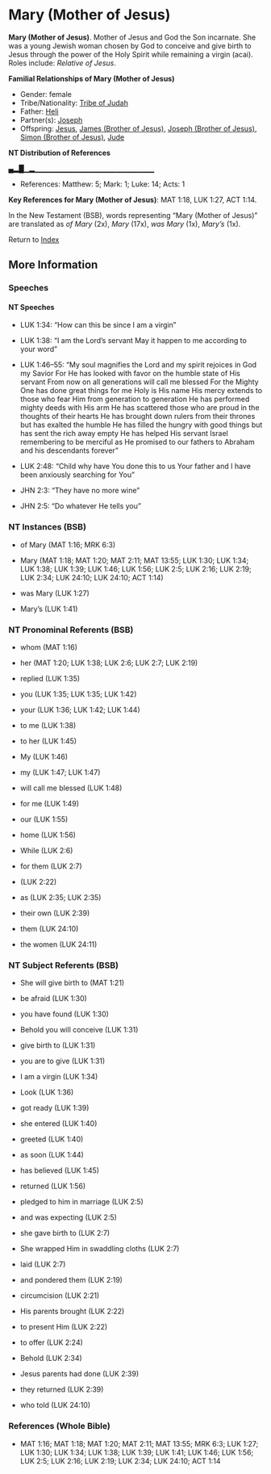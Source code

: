 # Mary (Mother of Jesus)
**Mary (Mother of Jesus)**. 
Mother of Jesus and God the Son incarnate. She was a young Jewish woman chosen by God to conceive and give birth to Jesus through the power of the Holy Spirit while remaining a virgin (acai). 
Roles include: 
_Relative of Jesus_. 




**Familial Relationships of Mary (Mother of Jesus)**


* Gender: female
* Tribe/Nationality: [Tribe of Judah](../../../groups/md/acai/Judah.md)
* Father: [Heli](Heli.md)
* Partner(s): [Joseph](Joseph.4.md)
* Offspring: [Jesus](Jesus.2.md), [James (Brother of Jesus)](James.3.md), [Joseph (Brother of Jesus)](Joseph.3.md), [Simon (Brother of Jesus)](Simon.3.md), [Jude](Jude.md)


**NT Distribution of References**

▄▂█▁▂▁▁▁▁▁▁▁▁▁▁▁▁▁▁▁▁▁▁▁▁▁▁
* References: Matthew: 5; Mark: 1; Luke: 14; Acts: 1



**Key References for Mary (Mother of Jesus)**: 
MAT 1:18, LUK 1:27, ACT 1:14. 




In the New Testament (BSB), words representing “Mary (Mother of Jesus)” are translated as 
*of Mary* (2x), *Mary* (17x), *was Mary* (1x), *Mary’s* (1x). 


Return to [Index](00-Index.md)

## More Information

### Speeches

#### NT Speeches

* LUK 1:34: “How can this be since I am a virgin”

* LUK 1:38: “I am the Lord’s servant May it happen to me according to your word”

* LUK 1:46–55: “My soul magnifies the Lord and my spirit rejoices in God my Savior For He has looked with favor on the humble state of His servant From now on all generations will call me blessed For the Mighty One has done great things for me Holy is His name His mercy extends to those who fear Him from generation to generation He has performed mighty deeds with His arm He has scattered those who are proud in the thoughts of their hearts He has brought down rulers from their thrones but has exalted the humble He has filled the hungry with good things but has sent the rich away empty He has helped His servant Israel remembering to be merciful as He promised to our fathers to Abraham and his descendants forever”

* LUK 2:48: “Child why have You done this to us Your father and I have been anxiously searching for You”

* JHN 2:3: “They have no more wine”

* JHN 2:5: “Do whatever He tells you”

### NT Instances (BSB)

* of Mary (MAT 1:16; MRK 6:3)

* Mary (MAT 1:18; MAT 1:20; MAT 2:11; MAT 13:55; LUK 1:30; LUK 1:34; LUK 1:38; LUK 1:39; LUK 1:46; LUK 1:56; LUK 2:5; LUK 2:16; LUK 2:19; LUK 2:34; LUK 24:10; LUK 24:10; ACT 1:14)

* was Mary (LUK 1:27)

* Mary’s (LUK 1:41)



### NT Pronominal Referents (BSB)

* whom (MAT 1:16)

* her (MAT 1:20; LUK 1:38; LUK 2:6; LUK 2:7; LUK 2:19)

* replied (LUK 1:35)

* you (LUK 1:35; LUK 1:35; LUK 1:42)

* your (LUK 1:36; LUK 1:42; LUK 1:44)

* to me (LUK 1:38)

* to her (LUK 1:45)

* My (LUK 1:46)

* my (LUK 1:47; LUK 1:47)

* will call me blessed (LUK 1:48)

* for me (LUK 1:49)

* our (LUK 1:55)

* home (LUK 1:56)

* While (LUK 2:6)

* for them (LUK 2:7)

*  (LUK 2:22)

* as (LUK 2:35; LUK 2:35)

* their own (LUK 2:39)

* them (LUK 24:10)

* the women (LUK 24:11)



### NT Subject Referents (BSB)

* She will give birth to (MAT 1:21)

* be afraid (LUK 1:30)

* you have found (LUK 1:30)

* Behold you will conceive (LUK 1:31)

* give birth to (LUK 1:31)

* you are to give (LUK 1:31)

* I am a virgin (LUK 1:34)

* Look (LUK 1:36)

* got ready (LUK 1:39)

* she entered (LUK 1:40)

* greeted (LUK 1:40)

* as soon (LUK 1:44)

* has believed (LUK 1:45)

* returned (LUK 1:56)

* pledged to him in marriage (LUK 2:5)

* and was expecting (LUK 2:5)

* she gave birth to (LUK 2:7)

* She wrapped Him in swaddling cloths (LUK 2:7)

* laid (LUK 2:7)

* and pondered them (LUK 2:19)

* circumcision (LUK 2:21)

* His parents brought (LUK 2:22)

* to present Him (LUK 2:22)

* to offer (LUK 2:24)

* Behold (LUK 2:34)

* Jesus parents had done (LUK 2:39)

* they returned (LUK 2:39)

* who told (LUK 24:10)



### References (Whole Bible)

* MAT 1:16; MAT 1:18; MAT 1:20; MAT 2:11; MAT 13:55; MRK 6:3; LUK 1:27; LUK 1:30; LUK 1:34; LUK 1:38; LUK 1:39; LUK 1:41; LUK 1:46; LUK 1:56; LUK 2:5; LUK 2:16; LUK 2:19; LUK 2:34; LUK 24:10; ACT 1:14



